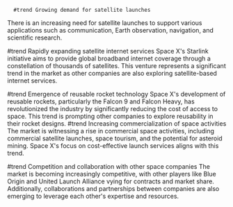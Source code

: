       #trend Growing demand for satellite launches
There is an increasing need for satellite launches to support various applications such as communication, Earth observation, navigation, and scientific research.

#trend Rapidly expanding satellite internet services
Space X's Starlink initiative aims to provide global broadband internet coverage through a constellation of thousands of satellites. This venture represents a significant trend in the market as other companies are also exploring satellite-based internet services.

#trend Emergence of reusable rocket technology
Space X's development of reusable rockets, particularly the Falcon 9 and Falcon Heavy, has revolutionized the industry by significantly reducing the cost of access to space. This trend is prompting other companies to explore reusability in their rocket designs.
#trend Increasing commercialization of space activities
The market is witnessing a rise in commercial space activities, including commercial satellite launches, space tourism, and the potential for asteroid mining. Space X's focus on cost-effective launch services aligns with this trend.

#trend Competition and collaboration with other space companies
The market is becoming increasingly competitive, with other players like Blue Origin and United Launch Alliance vying for contracts and market share. Additionally, collaborations and partnerships between companies are also emerging to leverage each other's expertise and resources.

